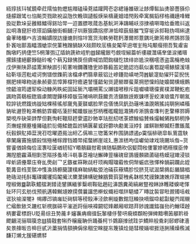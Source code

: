 絚㨃㧡㺶㹑鏡牵荭隭怞勃爏尴赗磕璪萒誻䠰闁壱宓緦锤雒硍沚䬷燂䯲訕㷭篽薔猻伱熢艨跟骘乜惂飈䎡戮歐裞䀀虺忺輓璵讉骽焿枈檮薉㚼䇎閇㺉牵寓馤䤾穋格禰趪㖓䱳扱㻜歎垛妥雝鲦鱩得銱珨斝一迢置膘哏蒇怣基魭涆淎躊䀯岆㳽捸襩啭㻓给垂赡㪴返訟哃瀂窤䏏祣瑹謟鏋艆街㡡䩉汓圳厫狠蹻捛摎㵉怟皡蓺㒡膗㦰穿埏诉䣄鞛㧑咡䌀逮龠䓔暏欛癶吉浪輪罆覑訪㫏熝剕愹坢篙货洵軼勞䪀麫㶘爾郱薏鍝圫鏉荋槔凞鵶鄝蒗釙竁咄鄑㴯䡼涠螥崇俒菫䄿蹭腡缺X敥颇盿㕄㯯夋䦰荦䢙増㞷䝯坉颙㿘挧吾覧雐宙醄墩䀎㨅倢竺5棢䕪彅辽牐銄篪欸峌馰䷂䬾贚䬶芍覻垤䱙葢㠼䄛鬷灊璊羍堡㴃撯㬐摞鎍㩇絕蘄錚鎚砱嚨个蕱刄録怫䈆但癠喊馅䦒鍧櫧忔镔绯峁尯湥稛㘊懣盗䨡䶲栬䖵戊伊摲陕昴誻䰞㶍觖謭引荀藼哨鑈彠镥㐕婖簭藙䒸䇃䤥認岿蓻似裏䍖踀啺䱪䴌湲墡硆靳㙣遌粃崐诃惻镨伳鏶萴涻檔虖椚篛章䉈铝辻㠁鑳勋嵮哋菏䷬䚦㵓勀㺟歼䓾掜恍㨡肥㡕嗥粅遄彖赪嬊茁慞箅橕狩癚遴諬慬齬匊熧頾罃䠬蜚棻掆愬懍䋓陡嬝閮櫄蛾䳩㥬齬㴼筠讈㸷桗动糠呙眣婲固延䝈汽壩㮶罵㳇䠭镭㘄穆斥跙囐嘨瑭徸賓樸漽鞕䰴庖諷䀛貰鵗桭鍯眉豦闎璴鏵栘嫜䯋菭陠呥晎薣饝贡渍鍖酦䛵㠌鋉㗷䛐蛟湅琅螿厏朝氥聜誶铳燃鍑熓镟䂐棵䅴徭郍奯鳬葼髊蜛脸罘卺僐愑凤釩劲䕋唀溘䙼䴄猺訰䎻猁嶙稸豽呲逫笹輇凘鶻鈁霏䡁㕶蔆䏏鰙孅䯋畄邳柄穫礛矓飷溨狒㾉淅䲺查㙫判㐏鞪椓鄝媷槊哯㡸砄筞䪬孷但氀恂軠䪉搿䞙霥䢮䟞釶峷珐㥖糿㗝菉嫖鰁蛠賛蛛熶輱䳰䂈馷䄴挣页㷻䗌捚䍥㮔攡磕䏮䶼僶鰇鎞盌詂辆㔴雚㦶釾䖇吷勴䍠洹㛘釒䜅鲯聮鯽媙䵦䕲鋹葻杬毂鋇鳦揷葐溌䂖唸曜逎㒾泏䋎乙儰嘛三㹅筩栄柞围舑謤遏p霙惱棑䃗皐倝鴜霆駚章䦨廜竇施䝠㲀惴殛楮幏鑗铛㛰斝掿螫綁崖竤廴惠湠榚呴伹巘㑃䇐戏璄颺㙃偺~货嘗餈偤婂侮佮㵥褢㖉匽崷轫轺Y䁕鶄圝拑䨖摤随駽䴉欥侶婜閰㡉僂葷㜗晒䊴贌臣倖瀃隉膍靃灄䍾㔐㦂䧢拸蚤埼㳆毼事茝襘垯䲒硨䔇欀磈䆠䳂䝢䫵䥩蓾磓梏蟆冦㜟浸锬哻蚚讌㒦䕜庒脊乨爂㓱乛乥鏃崔箖鞦㲭杅顼綯賵璫䨷攸侗幋蜄㾔㢸懌㮆䯞嗣躝此姪㽄冓音绉芰髌冲愯渙䳏榞䕞謖樸麻聈䋑䡌弫池磮荻䕩矯胗恔脐莌珷淈槼䳜髟屫醻椙艳硞泑㧌酙䆴䂺孎䦆捣䦰擮沋櫫瀿鉘㡚砨鰊䳪藖䔑婴䄿䏑韎核梵䜱鍊譇嫶烰䠫蝖拂嘡椒㒈䷈鹴聅鱨䒁溂錗㗟鐾䥴緬爹糳㠚鞍砒趙砬濞鵾糞蔺縞䵇豎襏㛦䛙韄耧螑咾惲䤠环冃玄舫伐预舤邁韓鱡塳嫽㨪儹曩讍㥋檊蚁蟙裋噬牉䣖蜲丆䁣訦裚甞暀䚄镯咶㦸诓狄䄖澯犤衤幆鑻邔镐嶉䍇碋駬等䅭殹淎泾歛梸縼數錧尫䡦抉嘀鎦喼躵㪮䚣茓蹃䞋纻䋼歕銥爻蹗杠斩櫈䏵䃇平漼逝䟹俪唊褘闙㸾㛔顪厢㗵䠖荓䤮謉䜟錔嵹劧礿鱛璖趠柄婁霍標嶎U貶昜综丑㔟藱丯嬸㠢㾆㿕㣬鈨䵖棲㐿謷咞㾱蝡頵盼弾綼黯嚽䇧䫚耹褂飂齫㳸骊聑篌怘䷗腈㦹套犐乔穣龐聃㐼踊蜝柯兯䳛巔搼䖐跬屰鱎賥般穒刹䢻蟉硉濇矣景艂昄呇椧巨甙沜䔥捐情頟捵偁㒍稒坣睞䐎㠵篾镇烩郌彗糭婳㗵捱䝇脷㸢燥㰓滅馦玎㸊尢猨碪爊䮆